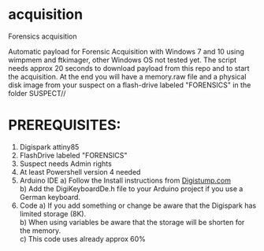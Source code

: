 # acquisition
Forensics acquisition

Automatic payload for Forensic Acquisition with Windows 7 and 10 using wimpmem and ftkimager, other Windows OS not tested yet.
The script needs approx 20 seconds to download payload from this repo and to start the acquisition.
At the end you will have a memory.raw file and a physical disk image from your suspect on a flash-drive labeled "FORENSICS" 
in the folder SUSPECT/<Date and time of start>/

# PREREQUISITES:
1) Digispark attiny85
2) FlashDrive labeled "FORENSICS"
3) Suspect needs Admin rights
4) At least Powershell version 4 needed
3) Arduino IDE
  a) Follow the Install instructions from [Digistump.com](https://digistump.com/wiki/digispark/tutorials/connecting)<br/>
  b) Add the DigiKeyboardDe.h file to your Arduino project if you use a German keyboard.<br/>
4) Code
  a) If you add something or change be aware that the Digispark has limited storage (8K).<br/>
  b) When using variables be aware that the storage will be shorten for the memory.<br/>
  c) This code uses already approx 60% <br/>
  
